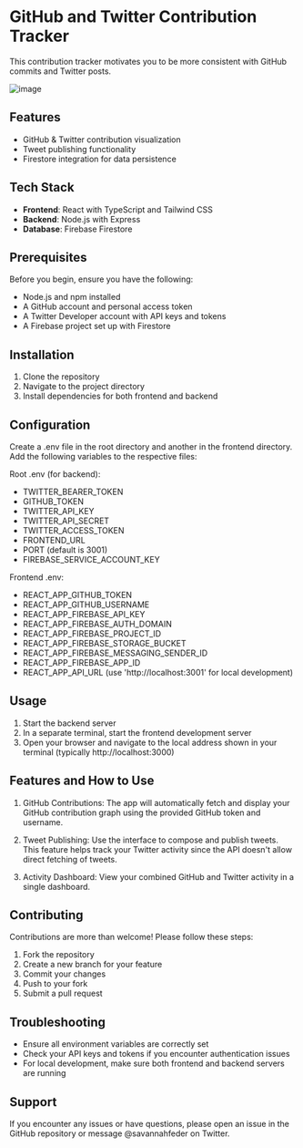 # GitHub and Twitter Contribution Tracker 

This contribution tracker motivates you to be more consistent with GitHub commits and Twitter posts.

![image](https://github.com/user-attachments/assets/16f38c23-f397-4b44-b5fe-7acdc9ef5928)


## Features

- GitHub & Twitter contribution visualization
- Tweet publishing functionality
- Firestore integration for data persistence

## Tech Stack

- **Frontend**: React with TypeScript and Tailwind CSS
- **Backend**: Node.js with Express
- **Database**: Firebase Firestore

## Prerequisites

Before you begin, ensure you have the following:
- Node.js and npm installed
- A GitHub account and personal access token
- A Twitter Developer account with API keys and tokens
- A Firebase project set up with Firestore

## Installation

1. Clone the repository
2. Navigate to the project directory
3. Install dependencies for both frontend and backend

## Configuration

Create a .env file in the root directory and another in the frontend directory. Add the following variables to the respective files:

Root .env (for backend):

- TWITTER_BEARER_TOKEN
- GITHUB_TOKEN
- TWITTER_API_KEY
- TWITTER_API_SECRET
- TWITTER_ACCESS_TOKEN
- FRONTEND_URL
- PORT (default is 3001)
- FIREBASE_SERVICE_ACCOUNT_KEY

Frontend .env:

- REACT_APP_GITHUB_TOKEN
- REACT_APP_GITHUB_USERNAME
- REACT_APP_FIREBASE_API_KEY
- REACT_APP_FIREBASE_AUTH_DOMAIN
- REACT_APP_FIREBASE_PROJECT_ID
- REACT_APP_FIREBASE_STORAGE_BUCKET
- REACT_APP_FIREBASE_MESSAGING_SENDER_ID
- REACT_APP_FIREBASE_APP_ID
- REACT_APP_API_URL (use 'http://localhost:3001' for local development)

## Usage

1. Start the backend server
2. In a separate terminal, start the frontend development server
3. Open your browser and navigate to the local address shown in your terminal (typically http://localhost:3000)

## Features and How to Use

1. GitHub Contributions: The app will automatically fetch and display your GitHub contribution graph using the provided GitHub token and username.

2. Tweet Publishing: Use the interface to compose and publish tweets. This feature helps track your Twitter activity since the API doesn't allow direct fetching of tweets.

3. Activity Dashboard: View your combined GitHub and Twitter activity in a single dashboard.

## Contributing

Contributions are more than welcome! Please follow these steps:

1. Fork the repository
2. Create a new branch for your feature
3. Commit your changes
4. Push to your fork
5. Submit a pull request

## Troubleshooting

- Ensure all environment variables are correctly set
- Check your API keys and tokens if you encounter authentication issues
- For local development, make sure both frontend and backend servers are running

## Support

If you encounter any issues or have questions, please open an issue in the GitHub repository or message @savannahfeder on Twitter.
